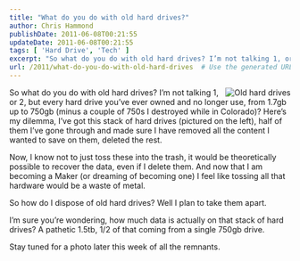 ```yaml
---
title: "What do you do with old hard drives?"
author: Chris Hammond
publishDate: 2011-06-08T00:21:55
updateDate: 2011-06-08T00:21:55
tags: [ 'Hard Drive', 'Tech' ]
excerpt: "So what do you do with old hard drives? I’m not talking 1, or 2, but every hard drive you’ve ever owned and no longer use, from 1.7gb up to 750gb (minus a couple of 750s I destroyed while in Colorado)? Here’s my dilemma, I’ve got this stack of hard drives (pictured on the left), half of them I’ve gone through and made sure I have removed all the content I wanted to save on them, deleted the rest.  Now, I know not to just toss these into the trash, it would be theoretically possible to recover the data, even if I delete them. And now that I am becoming a Maker (or dreaming of becoming one) I feel like tossing all that hardware would be a waste of metal.  So how do I dispose of old hard drives? Well I plan to take them apart.  I’m sure you’re wondering, how much data is actually on that stack of hard drives? A pathetic 1.5tb, 1/2 of that coming from a single 750gb drive.  Stay tuned for a photo later this week of all the remnants."
url: /2011/what-do-you-do-with-old-hard-drives  # Use the generated URL with year
---
```

<p><a title="Old hard drives" href="https://www.flickr.com/photos/17726343@N00/5810267425/"><img border="0" alt="Old hard drives" align="right" src="https://static.flickr.com/3593/5810267425_79b4623a46_m.jpg" /></a>So what do you do with old hard drives? I’m not talking 1, or 2, but every hard drive you’ve ever owned and no longer use, from 1.7gb up to 750gb (minus a couple of 750s I destroyed while in Colorado)? Here’s my dilemma, I’ve got this stack of hard drives (pictured on the left), half of them I’ve gone through and made sure I have removed all the content I wanted to save on them, deleted the rest.</p>  <p>Now, I know not to just toss these into the trash, it would be theoretically possible to recover the data, even if I delete them. And now that I am becoming a Maker (or dreaming of becoming one) I feel like tossing all that hardware would be a waste of metal.</p>  <p>So how do I dispose of old hard drives? Well I plan to take them apart.</p>  <p>I’m sure you’re wondering, how much data is actually on that stack of hard drives? A pathetic 1.5tb, 1/2 of that coming from a single 750gb drive.</p>  <p>Stay tuned for a photo later this week of all the remnants.</p>
